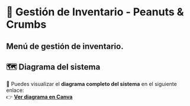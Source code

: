 # 🧩 Gestión de Inventario - Peanuts & Crumbs

Menú de gestión de inventario.
---

## 🗺️ Diagrama del sistema

📌 Puedes visualizar el **diagrama completo del sistema** en el siguiente enlace:  
👉 [**Ver diagrama en Canva**](https://www.canva.com/design/DAG032njCr8/04Nq-gm9kpL47us2HKthjA/view?utm_content=DAG032njCr8&utm_campaign=designshare&utm_medium=link2&utm_source=uniquelinks&utlId=h73ac98bb11)

